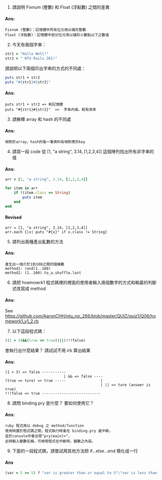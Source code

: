 1. 請說明 Fixnum (整數) 和 Float (浮點數) 之間的差異
  #### Ans:
  ```
  Fixnum (整數)：記憶體中所有位元用以儲存整數
  Float (浮點數)：記憶體中部分位元用以儲存小數點以下之數值
  ``` 

2. 今天有兩個字串：
  ```ruby 
  str1 = "Hallo Welt!" 
  str2 = " NTU Rails 261!"
  ```
請說明以下兩個印出字串的方式的不同處：
  ```ruby
  puts str1 + str2
  puts "#{str1}#{str2}"
  ```
  #### Ans:
  ```  
  puts str1 + str2 => 耗記憶體
  puts "#{str1}#{str2}"  =>  字串內插，較有效率
  ``` 
3. 請解釋 array 和 hash 的不同處
  #### Ans:
  ```  
  相對於array，hash的每一筆資料有相對應的key 
  ``` 

4. 請寫一段 code 從 [1, "a string", 3.14, [1,2,3,4]] 這個陣列找出所有非字串的值
  #### Ans:
  ``` ruby  
  arr = [1, "a string", 3.14, [1,2,3,4]]

  for item in arr
      if !(item.class == String)
          puts item
      end
  end
  ```
  #### Revised
  ```
  arr = [1, "a string", 3.14, [1,2,3,4]] 
  arr.each {|x| puts "#{x}" if x.class != String}
  ```

5. 請列出兩種產出亂數的方法
  #### Ans:
  ```  
  產生出一個介於1到100之間的隨機數
  method1: rand(1..100) 
  method2: (1..100).to_a.shuffle.last
  ``` 

6. 請把 hoemowrk1 程式碼裡的裡面的使用者輸入兩個數字的方式和輸贏的判斷式改寫成 method
  #### Ans:
  See https://github.com/AaronCHH/ntu_ror_266/blob/master/QUIZ/quiz1/Q06/homework1_v1_2.rb
 
7. 以下這段程式碼：
  ```ruby
  ((1 > 3)&&(true == true))||(!!!false)
  ```
  會執行出什麼結果？ 請試試不用 irb 算出結果
  #### Ans:  
  ```
  (1 > 3) => false -----------
                             | && => false ----
  (true == ture) => true -----                | 
                                              | || => ture (answer is true)
  !!!false => true ---------------------------
  
  ```

8. 請問 binding.pry 是什麼？ 要如何使用它？
  #### Ans:
  ```  
  ruby 程式用以 debug 之 method/function
  使用時置於程式碼之間，程式執行時會在 binding.pry 處中斷，
  並於console中會出現"pry(main)>",
  此時輸入變數名稱，可檢視程式在中斷時，變數之內容。
  ```

9. 下面的一段程式碼，請嘗試用其他方法把 if...else...end 簡化成一行
  #### Ans
  ```ruby
  (var = 5 >= 5) ? "var is greater than or equal to 5":"var is less than 5" 
  ```